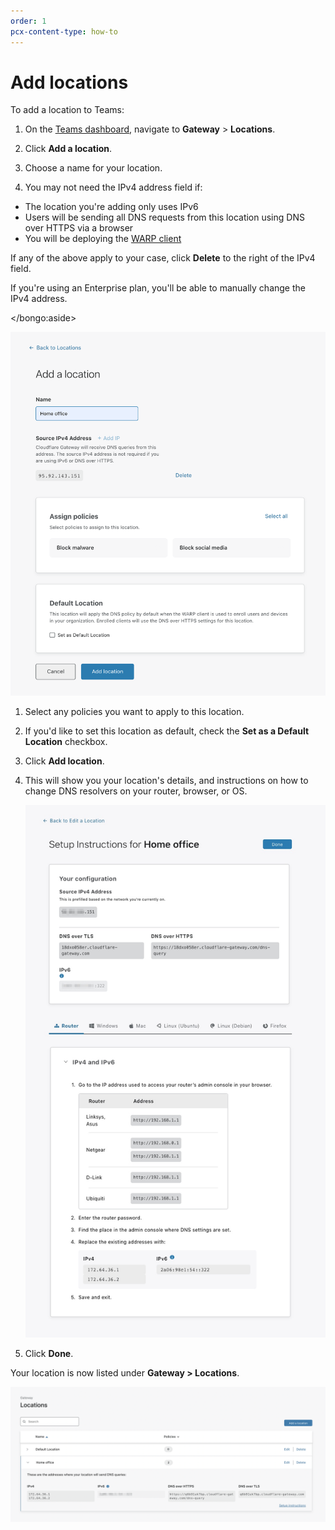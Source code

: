 ```yaml
---
order: 1
pcx-content-type: how-to
---
```


# Add locations

To add a location to Teams:

1. On the [Teams dashboard](https://dash.teams.cloudflare.com), navigate to **Gateway** > **Locations**.

1. Click **Add a location**.

1. Choose a name for your location.

1. You may not need the IPv4 address field if:

- The location you're adding only uses IPv6
- Users will be sending all DNS requests from this location using DNS over HTTPS via a browser
- You will be deploying the [WARP client](/connections/connect-devices/warp)

If any of the above apply to your case, click **Delete** to the right of the IPv4 field.

   <Aside>

If you're using an Enterprise plan, you'll be able to manually change the IPv4 address.

   </bongo:aside>

![Add location](../../../static/documentation/connections/add-location.png)

1. Select any policies you want to apply to this location.

1. If you'd like to set this location as default, check the **Set as a Default Location** checkbox.

1. Click **Add location**.

1. This will show you your location's details, and instructions on how to change DNS resolvers on your router, browser, or OS.

   ![Location setup](../../../static/documentation/connections/location-setup-instructions.png)

1. Click **Done**.

Your location is now listed under **Gateway > Locations**.

![Location added](../../../static/documentation/connections/added-location.png)
